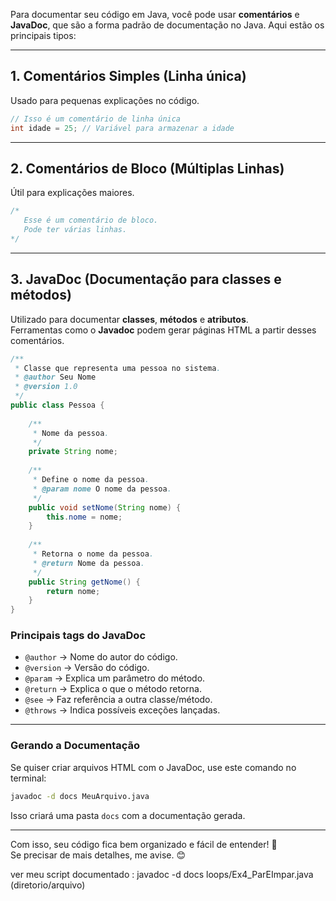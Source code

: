 Para documentar seu código em Java, você pode usar **comentários** e **JavaDoc**, que são a forma padrão de documentação no Java. Aqui estão os principais tipos:  

---

## **1. Comentários Simples (Linha única)**
Usado para pequenas explicações no código.  
```java
// Isso é um comentário de linha única
int idade = 25; // Variável para armazenar a idade
```

---

## **2. Comentários de Bloco (Múltiplas Linhas)**
Útil para explicações maiores.  
```java
/*
   Esse é um comentário de bloco.
   Pode ter várias linhas.
*/
```

---

## **3. JavaDoc (Documentação para classes e métodos)**
Utilizado para documentar **classes**, **métodos** e **atributos**.  
Ferramentas como o **Javadoc** podem gerar páginas HTML a partir desses comentários.

```java
/**
 * Classe que representa uma pessoa no sistema.
 * @author Seu Nome
 * @version 1.0
 */
public class Pessoa {
    
    /**
     * Nome da pessoa.
     */
    private String nome;
    
    /**
     * Define o nome da pessoa.
     * @param nome O nome da pessoa.
     */
    public void setNome(String nome) {
        this.nome = nome;
    }
    
    /**
     * Retorna o nome da pessoa.
     * @return Nome da pessoa.
     */
    public String getNome() {
        return nome;
    }
}
```
### **Principais tags do JavaDoc**  
- `@author` → Nome do autor do código.  
- `@version` → Versão do código.  
- `@param` → Explica um parâmetro do método.  
- `@return` → Explica o que o método retorna.  
- `@see` → Faz referência a outra classe/método.  
- `@throws` → Indica possíveis exceções lançadas.  

---

### **Gerando a Documentação**
Se quiser criar arquivos HTML com o JavaDoc, use este comando no terminal:  
```sh
javadoc -d docs MeuArquivo.java
```
Isso criará uma pasta `docs` com a documentação gerada.  

---

Com isso, seu código fica bem organizado e fácil de entender! 🚀  
Se precisar de mais detalhes, me avise. 😊

ver meu script documentado : javadoc -d docs loops/Ex4_ParEImpar.java (diretorio/arquivo)